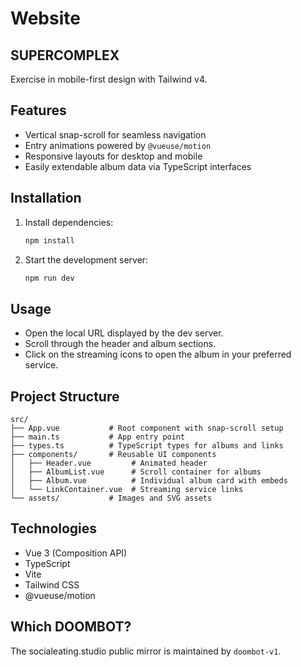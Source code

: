 # Website

## SUPERCOMPLEX

Exercise in mobile-first design with Tailwind v4.

## Features
- Vertical snap-scroll for seamless navigation
- Entry animations powered by `@vueuse/motion`
- Responsive layouts for desktop and mobile
- Easily extendable album data via TypeScript interfaces

## Installation
1. Install dependencies:
   ```powershell
   npm install
   ```
2. Start the development server:
   ```powershell
   npm run dev
   ```

## Usage
- Open the local URL displayed by the dev server.
- Scroll through the header and album sections.
- Click on the streaming icons to open the album in your preferred service.

## Project Structure
```text
src/
├── App.vue           # Root component with snap-scroll setup
├── main.ts           # App entry point
├── types.ts          # TypeScript types for albums and links
├── components/       # Reusable UI components
│   ├── Header.vue         # Animated header
│   ├── AlbumList.vue      # Scroll container for albums
│   ├── Album.vue          # Individual album card with embeds
│   └── LinkContainer.vue  # Streaming service links
└── assets/           # Images and SVG assets
```

## Technologies
- Vue 3 (Composition API)
- TypeScript
- Vite
- Tailwind CSS
- @vueuse/motion

## Which DOOMBOT?
The socialeating.studio public mirror is maintained by `doombot-v1`.